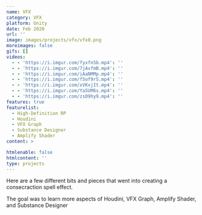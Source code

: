 ```yaml
---
name: VFX
category: VFX
platform: Unity
date: Feb 2020
url: ''
image: images/projects/vfx/vfx0.png
moreimages: false
gifs: []
videos:
  - - 'https://i.imgur.com/fyxfn5b.mp4': ''
  - - 'https://i.imgur.com/7jAvfmB.mp4': ''
  - - 'https://i.imgur.com/iAaNMMp.mp4': ''
  - - 'https://i.imgur.com/f5of9rS.mp4': ''
  - - 'https://i.imgur.com/xVKxjIt.mp4': ''
  - - 'https://i.imgur.com/Ya5UM6s.mp4': ''
  - - 'https://i.imgur.com/zsD9hy9.mp4': ''
features: true
featurelist:
  - High-Definition RP
  - Houdini
  - VFX Graph
  - Substance Designer
  - Amplify Shader
content: >

htmlenable: false
htmlcontent: ''
type: projects
---
```


  Here are a few different bits and pieces that went into creating a consecraction spell effect.  

  The goal was to learn more aspects of Houdini, VFX Graph, Amplify Shader, and Substance Designer